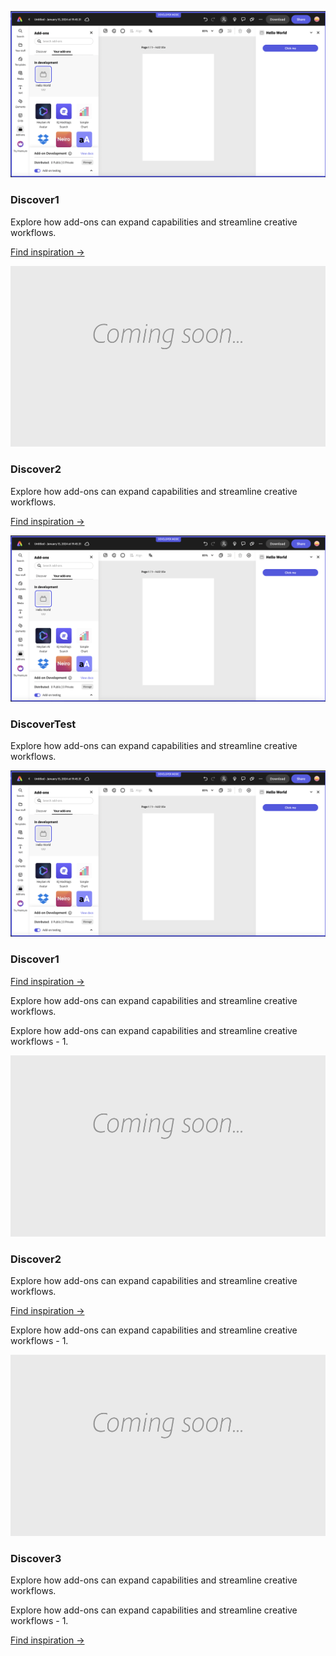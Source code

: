 <ActionTeaser slots="image, heading, text, text1" repeat="2" />

![SideImage](./images/basic-js.png)

### Discover1

Explore how add-ons can expand capabilities and streamline creative workflows.

[Find inspiration →](./getting_started/developer-journey.md#discover)

![SideImage](./images/thumbs-coming-soon.png)

### Discover2

Explore how add-ons can expand capabilities and streamline creative workflows.

[Find inspiration →](./getting_started/developer-journey.md#discover)

<ActionTeaser slots="image, heading, text " repeat="1" />

![SideImage](./images/basic-js.png)

### DiscoverTest

Explore how add-ons can expand capabilities and streamline creative workflows.

<ActionTeaser slots="image, heading, text , text1 , text2" repeat="3" />

![SideImage](./images/basic-js.png)

### Discover1

[Find inspiration →](./getting_started/developer-journey.md#discover)

Explore how add-ons can expand capabilities and streamline creative workflows.

Explore how add-ons can expand capabilities and streamline creative workflows -  1.

![SideImage](./images/thumbs-coming-soon.png)

### Discover2

Explore how add-ons can expand capabilities and streamline creative workflows.

[Find inspiration →](./getting_started/developer-journey.md#discover)

Explore how add-ons can expand capabilities and streamline creative workflows -  1.

![SideImage](./images/thumbs-coming-soon.png)

### Discover3

Explore how add-ons can expand capabilities and streamline creative workflows.

Explore how add-ons can expand capabilities and streamline creative workflows -  1.

[Find inspiration →](./getting_started/developer-journey.md#discover)